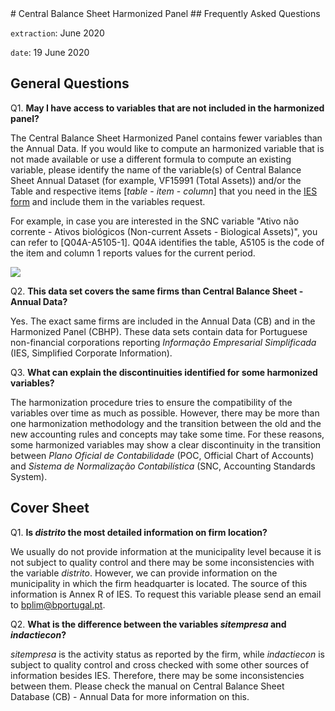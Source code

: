 <meta charset="utf-8"/>
# Central Balance Sheet Harmonized Panel
## Frequently Asked Questions

`extraction`: June 2020

`date`: 19 June 2020


## General Questions

Q1. **May I have access to variables that are not included in the harmonized panel?**

The Central Balance Sheet Harmonized Panel contains fewer variables than the Annual Data.
If you would like to compute an harmonized variable that is not made available or use a different formula to compute an existing variable, please identify the name of the variable(s) of Central Balance Sheet Annual Dataset (for example, VF15991 (Total Assets)) and/or the Table and respective items [*table* - *item* - *column*] that you need in the [IES form](../../../../CB/Pack_CB_Empresas_Jun20/forms_eg/IES_Anexo_A_2015.pdf) and include them in the variables request.

For example, in case you are interested in the SNC variable "Ativo não corrente - Ativos biológicos (Non-current Assets - Biological Assets)", you can refer to [Q04A-A5105-1]. Q04A identifies the table, A5105 is the code of the item and column 1 reports values for the current period.

![](../../attachments/extra_var.png)


Q2. **This data set covers the same firms than Central Balance Sheet - Annual Data?**

Yes. The exact same firms are included in the Annual Data (CB) and in the Harmonized Panel (CBHP). These data sets contain data for Portuguese non-financial corporations reporting *Informação Empresarial Simplificada* (IES, Simplified Corporate Information).


Q3. **What can explain the discontinuities identified for some harmonized variables?**

The harmonization procedure tries to ensure the compatibility of the variables over time as much as possible. However, there may be more than one harmonization methodology and the transition between the old and the new accounting rules and concepts may take some time. For these reasons, some harmonized variables may show a clear discontinuity in the transition between *Plano Oficial de Contabilidade* (POC, Official Chart of Accounts) and *Sistema de Normalização Contabilística* (SNC, Accounting Standards System).


## Cover Sheet

Q1. **Is *distrito* the most detailed information on firm location?**

We usually do not provide information at the municipality level because it is not subject to quality control and there may be some inconsistencies with the variable *distrito*. However, we can provide information on the municipality in which the firm headquarter is located. The source of this information is Annex R of IES. To request this variable please send an email to bplim@bportugal.pt.


Q2. **What is the difference between the variables *sitempresa* and *indactiecon*?**

*sitempresa* is the activity status as reported by the firm, while *indactiecon* is subject to quality control and cross checked with some other sources of information besides IES. Therefore, there may be some inconsistencies between them. Please check the manual on Central Balance Sheet Database (CB) - Annual Data for more information on this.







